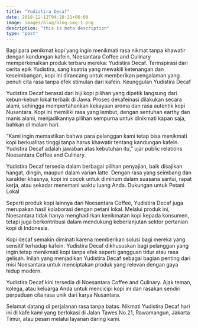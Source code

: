```yaml
---
title: "Yudistira Decaf"
date: 2018-12-12T04:28:21+06:00
image: images/blog/blog-img-1.png
description: "this is meta description"
type: "post"
---
```


Bagi para penikmat kopi yang ingin menikmati rasa nikmat tanpa khawatir dengan kandungan kafein, Noesantara Coffee and Culinary memperkenalkan produk terbaru mereka: Yudistira Decaf. Terinspirasi dari cerita epik Yudistira, sang ksatria yang mewakili ketenangan dan keseimbangan, kopi ini dirancang untuk memberikan pengalaman yang penuh cita rasa tanpa efek stimulan dari kafein.
Keunggulan Yudistira Decaf

Yudistira Decaf berasal dari biji kopi pilihan yang dipetik langsung dari kebun-kebun lokal terbaik di Jawa. Proses dekafeinasi dilakukan secara alami, sehingga mempertahankan kekayaan aroma dan rasa autentik kopi Nusantara. Kopi ini memiliki rasa yang lembut, dengan sentuhan earthy dan manis alami, menjadikannya pilihan sempurna untuk dinikmati kapan saja, bahkan di malam hari.

“Kami ingin memastikan bahwa para pelanggan kami tetap bisa menikmati kopi berkualitas tinggi tanpa harus khawatir tentang kandungan kafein. Yudistira Decaf adalah jawaban atas kebutuhan itu,” ujar public relations Noesantara Coffee and Culinary.

Yudistira Decaf tersedia dalam berbagai pilihan penyajian, baik disajikan hangat, dingin, maupun dalam varian latte. Dengan rasa yang seimbang dan karakter khasnya, kopi ini cocok untuk diminum dalam suasana santai, rapat kerja, atau sekadar menemani waktu luang Anda.
Dukungan untuk Petani Lokal

Seperti produk kopi lainnya dari Noesantara Coffee, Yudistira Decaf juga merupakan hasil kolaborasi dengan petani lokal. Melalui produk ini, Noesantara tidak hanya menghadirkan kenikmatan kopi kepada konsumen, tetapi juga berkontribusi dalam mendukung keberlanjutan sektor pertanian kopi di Indonesia.

Kopi decaf semakin diminati karena memberikan solusi bagi mereka yang sensitif terhadap kafein. Yudistira Decaf dikhususkan bagi pelanggan yang ingin tetap menikmati kopi tanpa efek seperti gangguan tidur atau rasa gelisah. Inilah yang menjadikan Yudistira Decaf sebagai bagian penting dari misi Noesantara untuk menciptakan produk yang relevan dengan gaya hidup modern.

Yudistira Decaf kini tersedia di Noesantara Coffee and Culinary. Ajak teman, kolega, atau keluarga Anda untuk mencicipi kopi ini dan rasakan sendiri perpaduan cita rasa unik dari karya Nusantara.

Selamat datang di perjalanan rasa tanpa batas. Nikmati Yudistira Decaf hari ini di kafe kami yang berlokasi di Jalan Tawes No.21, Rawamangun, Jakarta Timur, atau pesan melalui layanan daring kami.